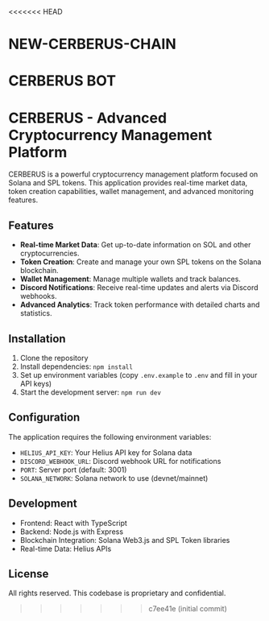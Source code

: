 <<<<<<< HEAD
# NEW-CERBERUS-CHAIN
CERBERUS BOT
=======
# CERBERUS - Advanced Cryptocurrency Management Platform

CERBERUS is a powerful cryptocurrency management platform focused on Solana and SPL tokens. This application provides real-time market data, token creation capabilities, wallet management, and advanced monitoring features.

## Features

- **Real-time Market Data**: Get up-to-date information on SOL and other cryptocurrencies.
- **Token Creation**: Create and manage your own SPL tokens on the Solana blockchain.
- **Wallet Management**: Manage multiple wallets and track balances.
- **Discord Notifications**: Receive real-time updates and alerts via Discord webhooks.
- **Advanced Analytics**: Track token performance with detailed charts and statistics.

## Installation

1. Clone the repository
2. Install dependencies: `npm install`
3. Set up environment variables (copy `.env.example` to `.env` and fill in your API keys)
4. Start the development server: `npm run dev`

## Configuration

The application requires the following environment variables:

- `HELIUS_API_KEY`: Your Helius API key for Solana data
- `DISCORD_WEBHOOK_URL`: Discord webhook URL for notifications
- `PORT`: Server port (default: 3001)
- `SOLANA_NETWORK`: Solana network to use (devnet/mainnet)

## Development

- Frontend: React with TypeScript
- Backend: Node.js with Express
- Blockchain Integration: Solana Web3.js and SPL Token libraries
- Real-time Data: Helius APIs

## License

All rights reserved. This codebase is proprietary and confidential.

>>>>>>> c7ee41e (initial commit)
